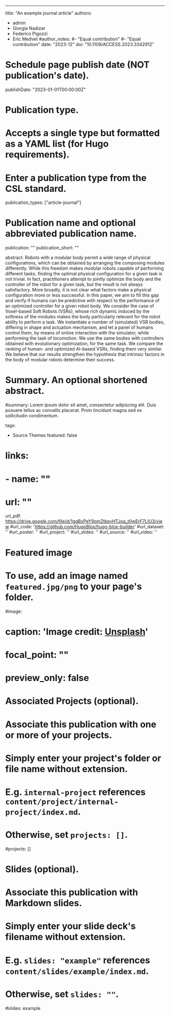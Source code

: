 ---
title: "An example journal article"
authors:
- admin 
- Giorgia Nadizar 
- Federico Pigozzi 
- Eric Medvet
#author_notes:
#- "Equal contribution"
#- "Equal contribution"
date: "2023-12"
doi: "10.1109/ACCESS.2023.3342912"

# Schedule page publish date (NOT publication's date).
publishDate: "2023-01-01T00:00:00Z"

# Publication type.
# Accepts a single type but formatted as a YAML list (for Hugo requirements).
# Enter a publication type from the CSL standard.
publication_types: ["article-journal"]

# Publication name and optional abbreviated publication name.
publication: ""
publication_short: ""

abstract: Robots with a modular body permit a wide range of physical configurations, which can be obtained by arranging the composing modules differently. While this freedom makes modular robots capable of performing different tasks, finding the optimal physical configuration for a given task is not trivial. In fact, practitioners attempt to jointly optimize the body and the controller of the robot for a given task, but the result is not always satisfactory. More broadly, it is not clear what factors make a physical configuration more or less successful. In this paper, we aim to fill this gap and verify if humans can be predictive with respect to the performance of an optimized controller for a given robot body. We consider the case of Voxel-based Soft Robots (VSRs), whose rich dynamic induced by the softness of the modules makes the body particularly relevant for the robot ability to perform a task. We instantiate a number of (simulated) VSR bodies, differing in shape and actuation mechanism, and let a panel of humans control them, by means of online interaction with the simulator, while performing the task of locomotion. We use the same bodies with controllers obtained with evolutionary optimization, for the same task. We compare the ranking of human- and optimized AI-based VSRs, finding them very similar. We believe that our results strengthen the hypothesis that intrinsic factors in the body of modular robots determine their success.

# Summary. An optional shortened abstract.
#summary: Lorem ipsum dolor sit amet, consectetur adipiscing elit. Duis posuere tellus ac convallis placerat. Proin tincidunt magna sed ex sollicitudin condimentum.

tags:
- Source Themes
featured: false

# links:
# - name: ""
#   url: ""
url_pdf: https://drive.google.com/file/d/1ggBxPeY9omZtkevHTJoa_t0wErF7LIU3/view
#url_code: 'https://github.com/HugoBlox/hugo-blox-builder'
#url_dataset: ''
#url_poster: ''
#url_project: ''
#url_slides: ''
#url_source: ''
#url_video: ''

# Featured image
# To use, add an image named `featured.jpg/png` to your page's folder. 
#image:
#  caption: 'Image credit: [**Unsplash**](https://unsplash.com/photos/jdD8gXaTZsc)'
#  focal_point: ""
#  preview_only: false

# Associated Projects (optional).
#   Associate this publication with one or more of your projects.
#   Simply enter your project's folder or file name without extension.
#   E.g. `internal-project` references `content/project/internal-project/index.md`.
#   Otherwise, set `projects: []`.
#projects: []

# Slides (optional).
#   Associate this publication with Markdown slides.
#   Simply enter your slide deck's filename without extension.
#   E.g. `slides: "example"` references `content/slides/example/index.md`.
#   Otherwise, set `slides: ""`.
#slides: example
